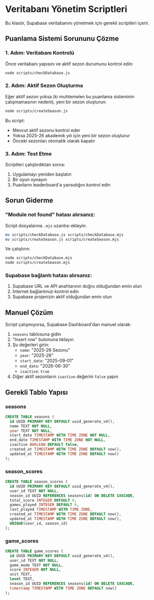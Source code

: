 # Veritabanı Yönetim Scriptleri

Bu klasör, Supabase veritabanını yönetmek için gerekli scriptleri içerir.

## Puanlama Sistemi Sorununu Çözme

### 1. Adım: Veritabanı Kontrolü

Önce veritabanı yapısını ve aktif sezon durumunu kontrol edin:

```bash
node scripts/checkDatabase.js
```

### 2. Adım: Aktif Sezon Oluşturma

Eğer aktif sezon yoksa (ki muhtemelen bu puanlama sisteminin çalışmamasının nedeni), yeni bir sezon oluşturun:

```bash
node scripts/createSeason.js
```

Bu script:
- Mevcut aktif sezonu kontrol eder
- Yoksa 2025-26 akademik yılı için yeni bir sezon oluşturur
- Önceki sezonları otomatik olarak kapatır

### 3. Adım: Test Etme

Scriptleri çalıştırdıktan sonra:
1. Uygulamayı yeniden başlatın
2. Bir oyun oynayın
3. Puanların leaderboard'a yansıdığını kontrol edin

## Sorun Giderme

### "Module not found" hatası alırsanız:

Script dosyalarına `.mjs` uzantısı ekleyin:
```bash
mv scripts/checkDatabase.js scripts/checkDatabase.mjs
mv scripts/createSeason.js scripts/createSeason.mjs
```

Ve çalıştırın:
```bash
node scripts/checkDatabase.mjs
node scripts/createSeason.mjs
```

### Supabase bağlantı hatası alırsanız:

1. Supabase URL ve API anahtarının doğru olduğundan emin olun
2. İnternet bağlantınızı kontrol edin
3. Supabase projenizin aktif olduğundan emin olun

## Manuel Çözüm

Script çalışmıyorsa, Supabase Dashboard'dan manuel olarak:

1. `seasons` tablosuna gidin
2. "Insert row" butonuna tıklayın
3. Şu değerleri girin:
   - `name`: "2025-26 Sezonu"
   - `year`: "2025-26"
   - `start_date`: "2025-09-01"
   - `end_date`: "2026-06-30"
   - `isactive`: `true`
4. Diğer aktif sezonların `isactive` değerini `false` yapın

## Gerekli Tablo Yapısı

### seasons
```sql
CREATE TABLE seasons (
  id UUID PRIMARY KEY DEFAULT uuid_generate_v4(),
  name TEXT NOT NULL,
  year TEXT NOT NULL,
  start_date TIMESTAMP WITH TIME ZONE NOT NULL,
  end_date TIMESTAMP WITH TIME ZONE NOT NULL,
  isactive BOOLEAN DEFAULT false,
  created_at TIMESTAMP WITH TIME ZONE DEFAULT now(),
  updated_at TIMESTAMP WITH TIME ZONE DEFAULT now()
);
```

### season_scores
```sql
CREATE TABLE season_scores (
  id UUID PRIMARY KEY DEFAULT uuid_generate_v4(),
  user_id TEXT NOT NULL,
  season_id UUID REFERENCES seasons(id) ON DELETE CASCADE,
  total_score INTEGER DEFAULT 0,
  games_played INTEGER DEFAULT 0,
  last_played TIMESTAMP WITH TIME ZONE,
  created_at TIMESTAMP WITH TIME ZONE DEFAULT now(),
  updated_at TIMESTAMP WITH TIME ZONE DEFAULT now(),
  UNIQUE(user_id, season_id)
);
```

### game_scores
```sql
CREATE TABLE game_scores (
  id UUID PRIMARY KEY DEFAULT uuid_generate_v4(),
  user_id TEXT NOT NULL,
  game_mode TEXT NOT NULL,
  score INTEGER NOT NULL,
  unit TEXT,
  level TEXT,
  season_id UUID REFERENCES seasons(id) ON DELETE CASCADE,
  timestamp TIMESTAMP WITH TIME ZONE DEFAULT now()
);
```


